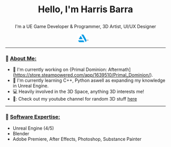 
<h1>
<p align = "center">Hello, I'm Harris Barra </p>
</h1>

<p align = "center">
I'm a UE Game Developer & Programmer, 3D Artist, UI/UX Designer
<p align = "center">
 <a href="https://www.artstation.com/primalrex/">
 <img align="center" alt="HarrisBarra|ArtStation" width="30px" src="artstation.png"/>
</a>&nbsp;&nbsp;&nbsp;&nbsp;

***

### 🔶 <ins>About Me:</ins>

- 🔭 I'm currently working on {Primal Dominion: Aftermath](https://store.steampowered.com/app/1639510/Primal_Dominion/).
- 🌱 I'm currently learning C++, Python aswell as expanding my knowledge in Unreal Engine.
- 💻 Heavily involved in the 3D Space, anything 3D interests me!
- 🎥: Check out my youtube channel for random 3D stuff [here](https://www.youtube.com/channel/UCBhBr7rNn8pqbvXHayaU2ww)

***

### 🔶 <ins>Software Expertise:</ins>
- Unreal Engine (4/5)
- Blender
- Adobe Premiere, After Effects, Photoshop, Substance Painter
</p>
